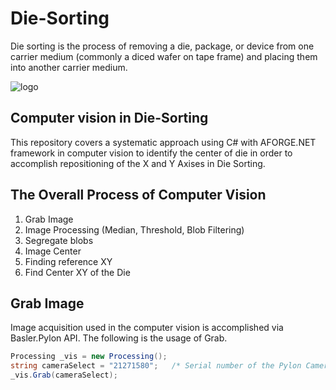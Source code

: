 # Die-Sorting
Die sorting is the process of removing a die, package, or device from one carrier medium (commonly a diced wafer on tape frame) and placing them into another carrier medium.

![logo](https://github.com/saadson/Die-Sorting/blob/master/die-sorting.png)

## Computer vision in Die-Sorting
This repository covers a systematic approach using C# with AFORGE.NET framework in computer vision to identify the center of die in order to accomplish repositioning of the X and Y Axises in Die Sorting.

## The Overall Process of Computer Vision
1. Grab Image
2. Image Processing (Median, Threshold, Blob Filtering)
3. Segregate blobs
4. Image Center
5. Finding reference XY 
6. Find Center XY of the Die

## Grab Image
Image acquisition used in the computer vision is accomplished via Basler.Pylon API. The following is the usage of Grab.
```csharp
Processing _vis = new Processing();
string cameraSelect = "21271580";   /* Serial number of the Pylon Camera */
_vis.Grab(cameraSelect);
```

